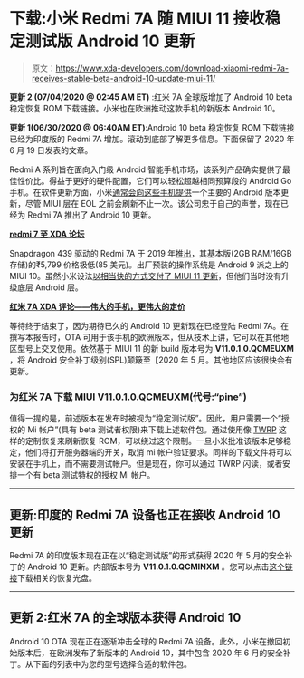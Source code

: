 # 下载:小米 Redmi 7A 随 MIUI 11 接收稳定测试版 Android 10 更新

> 原文：<https://www.xda-developers.com/download-xiaomi-redmi-7a-receives-stable-beta-android-10-update-miui-11/>

**更新 2 (07/04/2020 @ 02:45 AM ET)** :红米 7A 全球版增加了 Android 10 beta 稳定恢复 ROM 下载链接。小米也在欧洲推动这款手机的新版本 Android 10。

**更新 1(06/30/2020 @ 06:40AM ET)**:Android 10 beta 稳定恢复 ROM 下载链接已经为印度版的 Redmi 7A 增加。滚动到底部了解更多信息。下面保留了 2020 年 6 月 19 日发表的文章。

Redmi A 系列旨在面向入门级 Android 智能手机市场，该系列产品确实提供了最佳性价比。得益于更好的硬件配置，它们可以轻松超越相同预算段的 Android Go 手机。在软件更新方面，小米[通常会向这些手机提供](https://www.xda-developers.com/xiaomi-redmi-6-redmi-6a-miui-10-android-pie/)一个主要的 Android 版本更新，尽管 MIUI 层在 EOL 之前会刷新不止一次。该公司忠于自己的声誉，现在已经为 Redmi 7A 推出了 Android 10 更新。

**[redmi 7 至 XDA 论坛](https://forum.xda-developers.com/redmi-7a)**

Snapdragon 439 驱动的 Redmi 7A 于 2019 年[推出](https://www.xda-developers.com/xiaomi-redmi-7a-k20/)，其基本版(2GB RAM/16GB 存储)的₹5,799 价格极低(85 美元)。出厂预装的操作系统是 Android 9 派之上的 MIUI 10。虽然小米设法[以相当快的方式交付了 MIUI 11 更新](https://www.xda-developers.com/download-miui-11-xiaomi-redmi-note-7-pro-poco-f1/)，但他们当时没有升级底层 Android 层。

**[红米 7A XDA 评论——伟大的手机，更伟大的定价](https://www.xda-developers.com/xiaomi-redmi-7a-review-great-phone-even-greater-pricing/)**

等待终于结束了，因为期待已久的 Android 10 更新现在已经登陆 Redmi 7A。在撰写本报告时，OTA 可用于该手机的欧洲版本，但从技术上讲，它可以在其他地区型号上交叉使用。依然基于 MIUI 11 的新 build 版本号为 **V11.0.1.0.QCMEUXM** ，将 Android 安全补丁级别(SPL)颠簸至【2020 年 5 月。其他地区应该很快会有更新。

### 为红米 7A 下载 MIUI V11.0.1.0.QCMEUXM(代号:“pine”)

值得一提的是，前述版本在发布时被视为“稳定测试版”。因此，用户需要一个“授权的 Mi 帐户”(具有 beta 测试者权限)来下载上述软件包。通过使用像 [TWRP](https://www.xda-developers.com/how-to-install-twrp/) 这样的定制恢复来刷新恢复 ROM，可以绕过这个限制。一旦小米批准该版本足够稳定，他们将打开服务器端的开关，取消 mi 帐户验证要求。同样的下载文件将可以安装在手机上，而不需要测试帐户。但是现在，你可以通过 TWRP 闪读，或者安排一个有 beta 测试特权的授权 Mi 帐户。

* * *

## 更新:印度的 Redmi 7A 设备也正在接收 Android 10 更新

Redmi 7A 的印度版本现在正在以“稳定测试版”的形式获得 2020 年 5 月的安全补丁的 Android 10 更新。内部版本号为 **V11.0.1.0.QCMINXM** 。您可以点击[这个链接](https://bigota.d.miui.com/V11.0.1.0.QCMINXM/miui_PINEINGlobal_V11.0.1.0.QCMINXM_bd739880d3_10.0.zip)下载相关的恢复光盘。

* * *

## 更新 2:红米 7A 的全球版本获得 Android 10

Android 10 OTA 现在正在逐渐冲击全球的 Redmi 7A 设备。此外，小米在撤回初始版本后，在欧洲发布了新版本的 Android 10，其中包含 2020 年 6 月的安全补丁。从下面的列表中为您的型号选择合适的软件包。